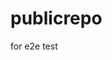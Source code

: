 # publicrepo
for e2e test



























































































































































































































































































































































































































































































































































































































































































































































































































































































































































































































































































































































































































































































































































































































































































































































































































































































































































































































































































































































































































































































































































































